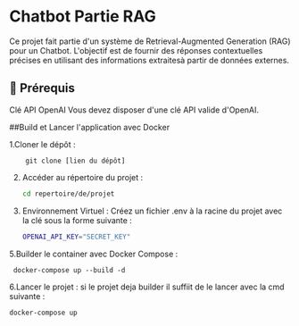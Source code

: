 # Chatbot Partie RAG 

Ce projet fait partie d'un système de Retrieval-Augmented Generation (RAG) pour un Chatbot.
L'objectif est de fournir des réponses contextuelles précises en utilisant des informations extraitesà partir de données externes.

## 📌 Prérequis
Clé API OpenAI
Vous devez disposer d'une clé API valide d'OpenAI.

##Build et Lancer l'application avec Docker

  1.Cloner le dépôt :

    
        git clone [lien du dépôt]

  2. Accéder au répertoire du projet :
       ```bash
       cd repertoire/de/projet
       
  4. Environnement Virtuel :
     Créez un fichier .env à la racine du projet avec la clé sous la forme suivante :
       ```bash
       OPENAI_API_KEY="SECRET_KEY"

  5.Builder le container avec Docker Compose :

   
     docker-compose up --build -d

  6.Lancer le projet :
  si le projet deja builder il suffiit de le lancer avec la cmd suivante :
  
    
    docker-compose up 

    

  


  
    
     





